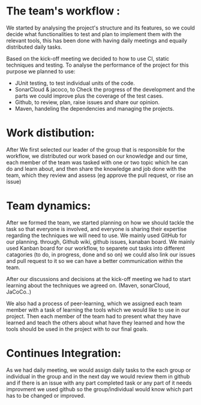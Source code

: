 # The team's workflow :

We started by analysing the project's structure and its features, so we could decide what functionalities to test and plan to implement them with the relevant tools, this has been done with having daily meetings and equaily distributed daily tasks. 

Based on the kick-off meeting we decided to how to use CI, static techniques and testing. To analyse the performance of the project for this purpose we planned to use: 
- JUnit testing, to test individual units of the code.
- SonarCloud  & jacoco, to Check the progress of the development and the parts we could improve plus the coverage of the test cases.
- Github, to review, plan, raise issues and share our opinion.
- Maven, handeling the dependencies and managing the projects. 

# Work distibution:
After We first selected our leader of the group that is responsible for the workflow, we distributed our work based on our knowledge and our time, each member of the team was tasked with one or two topic which he can do and learn about, and then share the knowledge and job done with the team, which they review and assess (eg approve the pull request, or rise an issue)

 # Team dynamics:

After we formed the team, we started planning on how we should tackle the task so that everyone is involved, and everyone is sharing their expertise regarding the techniques we will need to use. We mainly used GitHub for our planning. through, Github wiki, github issues, kanaban board. We mainly used Kanban board for our workflow, to separete out tasks into different catagories (to do, in progress, done and so on) we could also link our issues and pull request to it so we can have a better communication within the team. 

After our discussions and decisions at the kick-off meeting we had to start learning about the techniques we agreed on. (Maven, sonarCloud, JaCoCo..)

We also had a process of peer-learning, which we assigned each team member with a task of learning the tools which we would like to use in our project. Then each member of the team had to present what they have learned and teach the others about what have they learned and how the tools should be used in the project with to our final goals.


# Continues Integration:
As we had daily meeting, we would assign daily tasks to the each group or individual in the group and in the next day we would review them in github and if there is an issue with any part completed task or any part of it needs improvment we used github so the group/individual would know which part has to be changed or improved.
